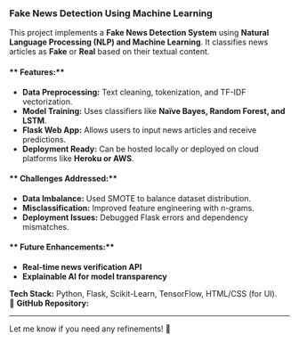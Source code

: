 ### **Fake News Detection Using Machine Learning**   

This project implements a **Fake News Detection System** using **Natural Language Processing (NLP) and Machine Learning**. It classifies news articles as **Fake** or **Real** based on their textual content.  

#### ** Features:**  
- **Data Preprocessing:** Text cleaning, tokenization, and TF-IDF vectorization.  
- **Model Training:** Uses classifiers like **Naïve Bayes, Random Forest, and LSTM**.  
- **Flask Web App:** Allows users to input news articles and receive predictions.  
- **Deployment Ready:** Can be hosted locally or deployed on cloud platforms like **Heroku or AWS**.  

#### ** Challenges Addressed:**  
- **Data Imbalance:** Used SMOTE to balance dataset distribution.  
- **Misclassification:** Improved feature engineering with n-grams.  
- **Deployment Issues:** Debugged Flask errors and dependency mismatches.  

#### ** Future Enhancements:**  
- **Real-time news verification API**  
- **Explainable AI for model transparency**  

 **Tech Stack:** Python, Flask, Scikit-Learn, TensorFlow, HTML/CSS (for UI).  
🔗 **GitHub Repository:** 

---

Let me know if you need any refinements! 🚀
